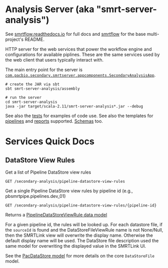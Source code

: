 # Analysis Server (aka "smrt-server-analysis")

See [smrtflow.readthedocs.io](http://smrtflow.readthedocs.io/) for full docs and [smrtflow](../README.md) for the base multi-project's README. 

HTTP server for the web services that power the workflow engine and configurations for available piplines. These are the same services used by the web client that users typically interact with.

The main entry point for the server is [`com.pacbio.secondary.smrtserver.appcomponents.SecondaryAnalysisApp`](src/main/scala/com/pacbio/secondary/smrtserver/appcomponents/SecondaryAnalysisApp.scala).

```
# create the JAR via sbt
sbt smrt-server-analysis/assembly

# run the server
cd smrt-server-analysis
java -jar target/scala-2.11/smrt-server-analysis*.jar --debug
```

See also the [tests](test/scala/) for examples of code use. See also the templates for [pipelines](src/main/resources/pipline-template-view-rules) and [reports](src/main/resources/report-view-rules) supported. [Schemas](src/main/resources/schemas) too.


# Services Quick Docs


## DataStore View Rules

Get a list of Pipeline DataStore view rules

```
GET /secondary-analysis/pipeline-datastore-view-rules
```
Get a single Pipeline DataStore view rules by pipeline id (e.g., pbsmrtpipe.pipelines.dev_01)

```
GET /secondary-analysis/pipeline-datastore-view-rules/{pipeline-id}
```

Returns a [PipelineDataStoreViewRule data model](https://github.com/PacificBiosciences/pbcommand/blob/master/pbcommand/schemas/datastore_view_rules.avsc)

For a given pipeline id, the rules will be looked up. For each datastore file, if the `sourceId` is found and the DataStoreFileViewRule name is not None/Null, then the SMRTLink view will overwrite the display name. Otherwise the default display name will be used. The DataStore file description used the same model for overwriting the displayed value in the SMRTLink UI.

See the [PacDataStore model](https://github.com/PacificBiosciences/pbcommand/blob/master/pbcommand/schemas/datastore.avsc) for more details on the core `DataStoreFile` model.

